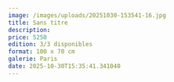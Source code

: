 ```yaml
---
image: /images/uploads/20251030-153541-16.jpg
title: Sans titre
description: 
price: 5250
edition: 3/3 disponibles
format: 100 x 70 cm
galerie: Paris
date: 2025-10-30T15:35:41.341040
---
```

